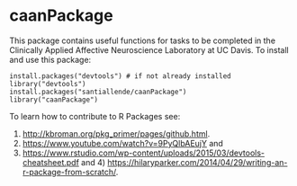 # caanPackage
This package contains useful functions for tasks to be completed in the Clinically Applied Affective Neuroscience Laboratory 
at UC Davis. To install and use this package:

```
install.packages("devtools") # if not already installed
library("devtools") 
install.packages("santiallende/caanPackage")
library("caanPackage")
```
To learn how to contribute to R Packages see:
1) http://kbroman.org/pkg_primer/pages/github.html.
2) https://www.youtube.com/watch?v=9PyQlbAEujY and
3) https://www.rstudio.com/wp-content/uploads/2015/03/devtools-cheatsheet.pdf and 4) https://hilaryparker.com/2014/04/29/writing-an-r-package-from-scratch/.

